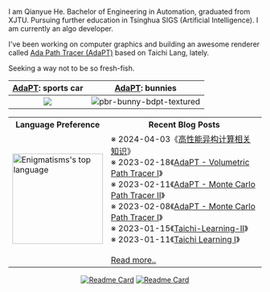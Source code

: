 I am Qianyue He. Bachelor of Engineering in Automation, graduated from XJTU. Pursuing further education in Tsinghua SIGS (Artificial Intelligence). I am currently an algo developer.

I've been working on computer graphics and building an awesome renderer called [Ada Path Tracer (AdaPT)](https://github.com/Enigmatisms/AdaPT) based on Taichi Lang, lately.

Seeking a way not to be so fresh-fish.

|[AdaPT](https://github.com/Enigmatisms/AdaPT): sports car|[AdaPT](https://github.com/Enigmatisms/AdaPT): bunnies|
|:--:|:--:|
|<img src="https://github.com/Enigmatisms/AdaPT/assets/46109954/b480b716-f6f2-4163-86d9-3b87591297de"/>|![pbr-bunny-bdpt-textured](https://github.com/Enigmatisms/AdaPT/assets/46109954/07f0b226-f94b-4862-8c8e-a9511b5eceeb)   |

<div align="center">
<table border="0">
  <tr>
    <th>Language Preference</th>
    <th>Recent Blog Posts</th>
  </tr>
<tr>
<td>
<a href="https://enigmatisms.github.io/">
  <img height="180em" align="center" src="https://github-readme-stats.zohan.tech/api/top-langs/?username=Enigmatisms&layout=compact&langs_count=6&hide=cmake,makefile,html,less,labview,css,matlab,verilog,javascript,lua" alt="Enigmatisms's top language"/>
</a>
</td>
<td>
<!-- posts start -->
※ 2024-04-03《<a href="https://enigmatisms.github.io/2024/04/03/%E9%AB%98%E6%80%A7%E8%83%BD%E5%BC%82%E6%9E%84%E8%AE%A1%E7%AE%97%E7%9B%B8%E5%85%B3%E7%9F%A5%E8%AF%86/">高性能异构计算相关知识</a>》<br/>
※ 2023-02-18《<a href="https://enigmatisms.github.io/2023/02/18/AdaPT-Volumetric-Path-Tracer-I/">AdaPT - Volumetric Path Tracer I</a>》<br/>
※ 2023-02-11《<a href="https://enigmatisms.github.io/2023/02/11/AdaPT-Monte-Carlo-Path-Tracer-II/">AdaPT - Monte Carlo Path Tracer II</a>》<br/>
※ 2023-02-08《<a href="https://enigmatisms.github.io/2023/02/09/AdaPT-Monte-Carlo-Path-Tracer-I/">AdaPT - Monte Carlo Path Tracer I</a>》<br/>
※ 2023-01-15《<a href="https://enigmatisms.github.io/2023/01/15/Taichi-Learning-II/">Taichi-Learning-II</a>》<br/>
※ 2023-01-11《<a href="https://enigmatisms.github.io/2023/01/11/Taichi-Learning-I/">Taichi Learning I</a>》<br/>
<br/><a href="https://enigmatisms.github.io/">Read more..</a>


<!-- posts end -->
</td>
</tr>
</table>


[![Readme Card](https://github-readme-stats.zohan.tech/api/pin/?username=Enigmatisms&repo=Axis6)](https://github.com/Enigmatisms/Axis6)
[![Readme Card](https://github-readme-stats.zohan.tech/api/pin/?username=Enigmatisms&repo=LiDARSim2D)](https://github.com/Enigmatisms/LiDARSim2D)
</div>
